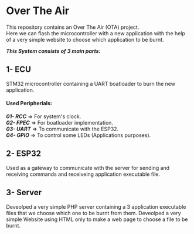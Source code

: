 # Over The Air<br>
This repository contains an Over The Air (OTA) project.<br>
Here we can flash the microcontroller with a new application with the help of a very simple website to choose which application to be burnt.

<strong><em>This System consists of 3 main parts:</em></strong>

## 1- ECU
STM32 microcontroller containing a UART boatloader to burn the new application.
#### Used Peripherials:
<strong><em>01- RCC</em></strong> => For system's clock.<br>
<strong><em>02- FPEC</em></strong> => For boatloader implementation.<br>
<strong><em>03- UART</em></strong> => To communicate with the ESP32.<br>
<strong><em>04- GPIO</em></strong> => To control some LEDs (Applications purposes).<br>

## 2- ESP32
Used as a gateway to communicate with the server for sending and receiving commands and receiveing application executable file.

## 3- Server
Deveolped a very simple PHP server containing a 3 application executable files that we choose which one to be burnt from them.
Deveolped a very simple Website using HTML only to make a web page to choose a file to be burnt.

